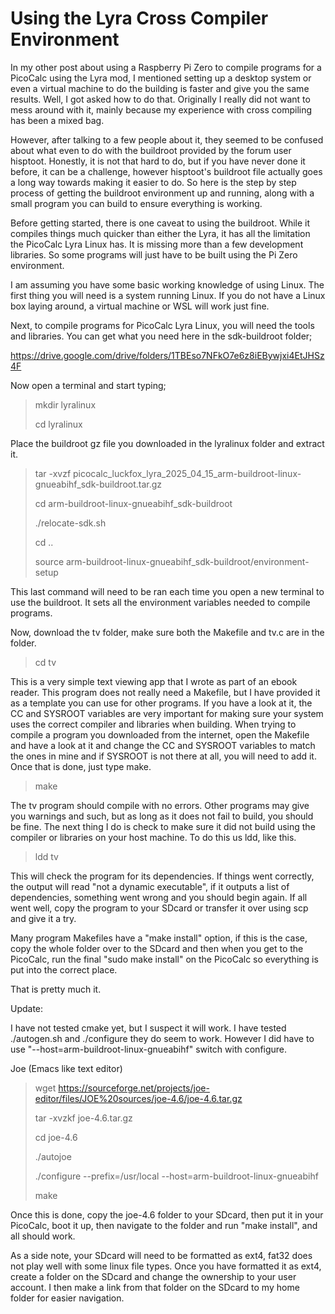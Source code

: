 # Using the Lyra Cross Compiler Environment

In my other post about using a Raspberry Pi Zero to compile programs for a PicoCalc using the Lyra mod, I mentioned setting up a desktop system or even a virtual machine to do the building is faster and give you the same results. Well, I got asked how to do that. Originally I really did not want to mess around with it, mainly because my experience with cross compiling has been a mixed bag.

However, after talking to a few people about it, they seemed to be confused about what even to do with the buildroot provided by the forum user hisptoot. Honestly, it is not that hard to do, but if you have never done it before, it can be a challenge, however hisptoot's buildroot file actually goes a long way towards making it easier to do. So here is the step by step process of getting the buildroot environment up and running, along with a small program you can build to ensure everything is working.

Before getting started, there is one caveat to using the buildroot. While it compiles things much quicker than either the Lyra, it has all the limitation the PicoCalc Lyra Linux has. It is missing more than a few development libraries. So some programs will just have to be built using the Pi Zero environment.

I am assuming you have some basic working knowledge of using Linux. The first thing you will need is a system running Linux. If you do not have a Linux box laying around, a virtual machine or WSL will work just fine.

Next, to compile programs for PicoCalc Lyra Linux, you will need the tools and libraries. You can get what you need here in the sdk-buildroot folder;

https://drive.google.com/drive/folders/1TBEso7NFkO7e6z8iEBywjxi4EtJHSz4F

Now open a terminal and start typing;

> mkdir lyralinux
>
> cd lyralinux

Place the buildroot gz file you downloaded in the lyralinux folder and extract it.

> tar -xvzf  picocalc_luckfox_lyra_2025_04_15_arm-buildroot-linux-gnueabihf_sdk-buildroot.tar.gz
>
> cd arm-buildroot-linux-gnueabihf_sdk-buildroot
>
> ./relocate-sdk.sh
>
> cd ..
>
> source arm-buildroot-linux-gnueabihf_sdk-buildroot/environment-setup

This last command will need to be ran each time you open a new terminal to use the buildroot. It sets all the environment variables needed to compile programs.

Now, download the tv folder, make sure both the Makefile and tv.c are in the folder.

> cd tv

This is a very simple text viewing app that I wrote as part of an ebook reader. This program does not really need a Makefile, but I have provided it as a template you can use for other programs. If you have a look at it, the CC and SYSROOT variables are very important for making sure your system uses the correct compiler and libraries when building. When trying to compile a program you downloaded from the internet, open the Makefile and have a look at it and change the CC and SYSROOT variables to match the ones in mine and if SYSROOT is not there at all, you will need to add it. Once that is done, just type make.

> make

The tv program should compile with no errors. Other programs may give you warnings and such, but as long as it does not fail to build, you should be fine. The next thing I do is check to make sure it did not build using the compiler or libraries on your host machine. To do this us ldd, like this.

> ldd tv

This will check the program for its dependencies. If things went correctly, the output will read "not a dynamic executable", if it outputs a list of dependencies, something went wrong and you should begin again. If all went well, copy the program to your SDcard or transfer it over using scp and give it a try.

Many program Makefiles have a "make install" option, if this is the case, copy the whole folder over to the SDcard and then when you get to the PicoCalc, run the final "sudo make install" on the PicoCalc so everything is put into the correct place.

That is pretty much it.

Update:

I have not tested cmake yet, but I suspect it will work. I have tested ./autogen.sh and ./configure they do seem to work. However I did have to use "--host=arm-buildroot-linux-gnueabihf" switch with configure. 

Joe (Emacs like text editor)
> wget https://sourceforge.net/projects/joe-editor/files/JOE%20sources/joe-4.6/joe-4.6.tar.gz
>
> tar -xvzkf joe-4.6.tar.gz
>
> cd joe-4.6
>
> ./autojoe
>
> ./configure --prefix=/usr/local --host=arm-buildroot-linux-gnueabihf
>
> make

Once this is done, copy the joe-4.6 folder to your SDcard, then put it in your PicoCalc, boot it up, then navigate to the folder and run "make install", and all should work.

As a side note, your SDcard will need to be formatted as ext4, fat32 does not play well with some linux file types. Once you have formatted it as ext4, create a folder on the SDcard and change the ownership to your user account. I then make a link from that folder on the SDcard to my home folder for easier navigation.
